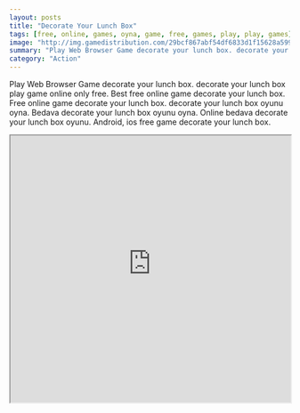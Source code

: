 ```yaml
---
layout: posts
title: "Decorate Your Lunch Box"
tags: [free, online, games, oyna, game, free, games, play, play, games]
image: "http://img.gamedistribution.com/29bcf867abf54df6833d1f15628a5994.jpg"
summary: "Play Web Browser Game decorate your lunch box. decorate your lunch box play game online only free. Best free online game decorate your lunch box. Free online game decorate your lunch box. decorate your lunch box oyunu oyna. Bedava decorate your lunch box oyunu oyna. Online bedava decorate your lunch box oyunu. Android, ios free game decorate your lunch box."
category: "Action"
---
```


Play Web Browser Game decorate your lunch box. decorate your lunch box play game online only free. Best free online game decorate your lunch box. Free online game decorate your lunch box. decorate your lunch box oyunu oyna. Bedava decorate your lunch box oyunu oyna. Online bedava decorate your lunch box oyunu. Android, ios free game decorate your lunch box.

<iframe width="100%" height="480px;" src="http://flash.gamedistribution.com?game=29bcf867abf54df6833d1f15628a5994"></iframe>